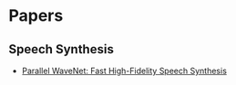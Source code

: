 # Papers

## Speech Synthesis 

- [Parallel WaveNet: Fast High-Fidelity Speech Synthesis](https://deepmind.com/documents/131/Distilling_WaveNet.pdf)